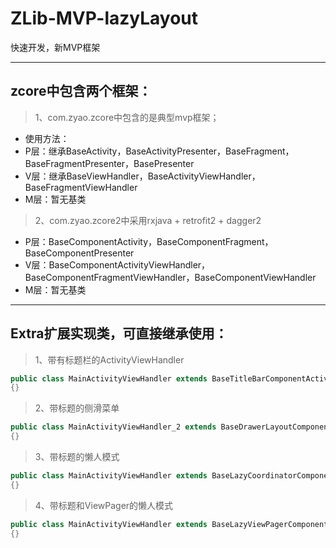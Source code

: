# ZLib-MVP-lazyLayout
快速开发，新MVP框架

---

## zcore中包含两个框架：

> 1、com.zyao.zcore中包含的是典型mvp框架；

* 使用方法：
* P层：继承BaseActivity，BaseActivityPresenter，BaseFragment，BaseFragmentPresenter，BasePresenter
* V层：继承BaseViewHandler，BaseActivityViewHandler，BaseFragmentViewHandler
* M层：暂无基类


> 2、com.zyao.zcore2中采用rxjava + retrofit2 + dagger2

* P层：BaseComponentActivity，BaseComponentFragment，BaseComponentPresenter
* V层：BaseComponentActivityViewHandler，BaseComponentFragmentViewHandler，BaseComponentViewHandler
* M层：暂无基类

---

## Extra扩展实现类，可直接继承使用：

> 1、带有标题栏的ActivityViewHandler
```java
public class MainActivityViewHandler extends BaseTitleBarComponentActivityViewHandler<CoordinatorLayout> implements MainContract.IViewHandler
{}
```

> 2、带标题的侧滑菜单
```java
public class MainActivityViewHandler_2 extends BaseDrawerLayoutComponentActivityViewHandler implements MainContract.IViewHandler
{}
```

> 3、带标题的懒人模式
```java
public class MainActivityViewHandler extends BaseLazyCoordinatorComponentActivityViewHandler implements MainContract.IViewHandler
{}
```

> 4、带标题和ViewPager的懒人模式
```java
public class MainActivityViewHandler extends BaseLazyViewPagerComponentActivityViewHandler implements MainContract.IViewHandler
{}
```
